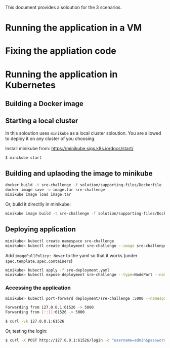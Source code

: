 This document provides a soloution for the 3 scenarios.

# Running the application in a VM

# Fixing the appliation code

# Running the application in Kubernetes

## Building a Docker image

## Starting a local cluster

In this soloution uses `minikube` as a local cluster soloution. You are allowed
to deploy it on any cluster of you choosing.

Install minikube from: https://minikube.sigs.k8s.io/docs/start/

```bash
$ minikube start
```

## Building and uplaoding the image to minikube

```bash
docker build -t sre-challenge -f solution/supporting-files/Dockerfile .
docker image save -o image.tar sre-challenge
minikube image load image.tar
```

Or, build it directlly in minikube:

```bash
minikube image build -t sre-challenge -f solution/supporting-files/Dockerfile .
```

## Deploying application

```bash
minikube> kubectl create namespace sre-challenge
minikube> kubectl create deployment sre-challenge --image sre-challenge --port 5000 --namespace sre-challenge --dry-run --output yaml > sre-deployment.yaml
```

Add `imagePullPolicy: Never` to the yaml so that it works (under `spec.template.spec.containers`)

```bash
minikube> kubectl apply -f sre-deployment.yaml
minikube> kubectl expose deployment sre-challenge --type=NodePort --namespace sre-challenge
```

### Accessing the application

```bash
minikube> kubectl port-forward deployment/sre-challenge :5000 --namespace sre-challenge

Forwarding from 127.0.0.1:61526 -> 5000
Forwarding from [::1]:61526 -> 5000
```

```bash
$ curl -vk 127.0.0.1:61526
```

Or, testing the login:

```bash
$ curl -X POST http://127.0.0.1:61526/login -d "username=admin&password=supersecret"
```